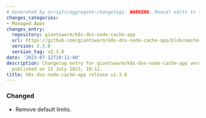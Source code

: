 ```yaml
---
# Generated by scripts/aggregate-changelogs. WARNING: Manual edits to this files will be overwritten.
changes_categories:
- Managed Apps
changes_entry:
  repository: giantswarm/k8s-dns-node-cache-app
  url: https://github.com/giantswarm/k8s-dns-node-cache-app/blob/master/CHANGELOG.md#230---2023-07-12
  version: 2.3.0
  version_tag: v2.3.0
date: '2023-07-12T10:12:40'
description: Changelog entry for giantswarm/k8s-dns-node-cache-app version 2.3.0,
  published on 12 July 2023, 10:12.
title: k8s-dns-node-cache-app release v2.3.0
---
```


### Changed
- Remove default limits.
